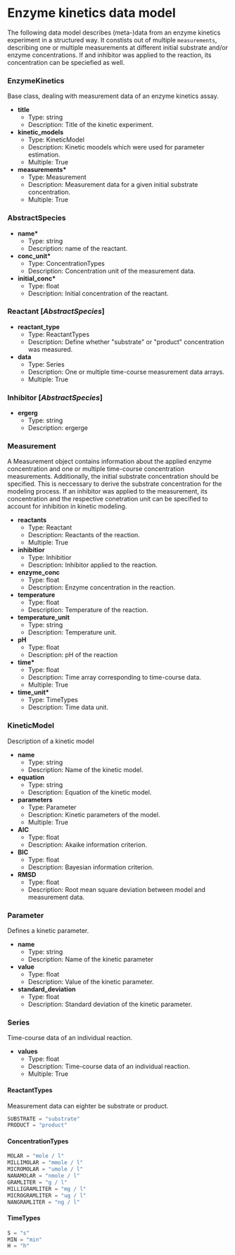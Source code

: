 # Enzyme kinetics data model

The following data model describes (meta-)data from an enzyme kinetics experiment in a structured way. It constists out of multiple ```measurements```, describing one or multiple measurements at different initial substrate and/or enzyme concentrations. If and inhibitor was applied to the reaction, its concentration can be speciefied as well.

### EnzymeKinetics

Base class, dealing with measurement data of an enzyme kinetics assay.

- __title__
  - Type: string
  - Description: Title of the kinetic experiment.
- __kinetic_models__
  - Type: KineticModel
  - Description: Kinetic moodels which were used for parameter estimation.
  - Multiple: True
- __measurements*__
  - Type: Measurement
  - Description: Measurement data for a given initial substrate concentration.
  - Multiple: True

### AbstractSpecies

- __name*__
  - Type: string
  - Description: name of the reactant. 
- __conc_unit*__
  - Type: ConcentrationTypes
  - Description: Concentration unit of the measurement data.
- __initial_conc*__
  - Type: float
  - Description: Initial concentration of the reactant.


### Reactant [_AbstractSpecies_]

- __reactant_type__
  - Type: ReactantTypes
  - Description: Define whether "substrate" or "product" concentration was measured.
- __data__
  - Type: Series
  - Description: One or multiple time-course measurement data arrays.
  - Multiple: True

### Inhibitor [_AbstractSpecies_]

- __ergerg__
  - Type: string
  - Description: ergerge

### Measurement

A Measurement object contains information about the applied enzyme concentration and one or multiple time-course concentration measurements. Additionally, the initial substrate concentration should be specified. This is neccessary to derive the substrate concentration for the modeling process. If an inhibitor was applied to the measurement, its concentration and the respective conetration unit can be specified to account for inhibition in kinetic modeling.

- __reactants__
  - Type: Reactant
  - Description: Reactants of the reaction.
  - Multiple: True
- __inhibitior__
  - Type: Inhibitior
  - Description: Inhibitor applied to the reaction.
- __enzyme_conc__
  - Type: float
  - Description: Enzyme concentration in the reaction.
- __temperature__
  - Type: float
  - Description: Temperature of the reaction.
- __temperature_unit__
  - Type: string
  - Description: Temperature unit.
- __pH__
  - Type: float
  - Description: pH of the reaction
- __time*__
  - Type: float
  - Description: Time array corresponding to time-course data.
  - Multiple: True
- __time_unit*__
  - Type: TimeTypes
  - Description: Time data unit.

### KineticModel

Description of a kinetic model

- __name__
  - Type: string
  - Description: Name of the kinetic model.
- __equation__
  - Type: string
  - Description: Equation of the kinetic model.
- __parameters__
  - Type: Parameter
  - Description: Kinetic parameters of the model.
  - Multiple: True
- __AIC__
  - Type: float
  - Description: Akaike information criterion.
- __BIC__
  - Type: float
  - Description: Bayesian information criterion.
- __RMSD__
  - Type: float
  - Description: Root mean square deviation between model and measurement data.

### Parameter

Defines a kinetic parameter.

- __name__
  - Type: string
  - Description: Name of the kinetic parameter
- __value__
  - Type: float
  - Description: Value of the kinetic parameter.
- __standard_deviation__
  - Type: float
  - Description: Standard deviation of the kinetic parameter.

### Series

Time-course data of an individual reaction.

- __values__
  - Type: float
  - Description: Time-course data of an individual reaction.
  - Multiple: True

#### ReactantTypes

Measurement data can eighter be substrate or product.

```python
SUBSTRATE = "substrate"
PRODUCT = "product"
```

#### ConcentrationTypes

```python
MOLAR = "mole / l"
MILLIMOLAR = "mmole / l"
MICROMOLAR = "umole / l"
NANAMOLAR = "nmole / l"
GRAMLITER = "g / l"
MILLIGRAMLITER = "mg / l"
MICROGRAMLITER = "ug / l"
NANGRAMLITER = "ng / l"
```

#### TimeTypes

```python
S = "s"
MIN = "min"
H = "h"
```
